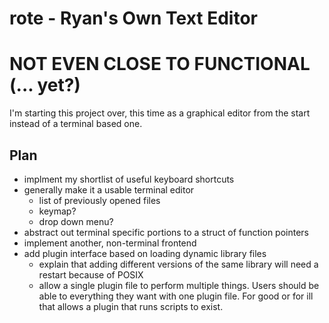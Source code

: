 # rote - Ryan's Own Text Editor

# NOT EVEN CLOSE TO FUNCTIONAL (... yet?)

I'm starting this project over, this time as a graphical editor from the start instead of a terminal based one.

## Plan
* implment my shortlist of useful keyboard shortcuts
* generally make it a usable terminal editor
  - list of previously opened files
  - keymap?
  - drop down menu?
* abstract out terminal specific portions to a struct of function pointers
* implement another, non-terminal frontend
* add plugin interface based on loading dynamic library files
  - explain that adding different versions of the same library will need a restart because of POSIX
  - allow a single plugin file to perform multiple things. Users should be able to everything they
    want with one plugin file. For good or for ill that allows a plugin that runs scripts to exist.


